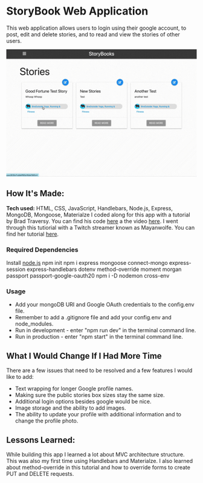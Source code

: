 # StoryBook Web Application

This web application allows users to login using their google account, to post, edit and delete stories, and to read and view the stories of other users. 


![alt tag](https://github.com/BreaBang/StoryApp/blob/main/StoryBooksGif.gif)

## How It's Made:
**Tech used:** HTML, CSS, JavaScript, Handlebars, Node.js, Express, MongoDB, Mongoose, Materialze
I coded along for this app with a tutorial by Brad Traversy. You can find his code <a href="https://github.com/bradtraversy/storybooks">here</a> a the video <a href="https://www.youtube.com/watch?v=SBvmnHTQIPY&t=535s">here</a>.
I went through this tutiorial with a Twitch streamer known as Mayanwolfe. You can find her tutorial <a href="https://www.youtube.com/watch?v=p6nwq0JTau4&t=1s"> here</a>.

### Required Dependencies
Install <a href="https://nodejs.org/en/">node.js</a>
npm init
npm i express mongoose connect-mongo express-session express-handlebars dotenv method-override moment morgan passport passport-google-oauth20
npm i -D nodemon cross-env

### Usage
<ul>
<li>Add your mongoDB URI and Google OAuth credentials to the config.env file.</li>
<li>Remember to add a .gitignore file and add your config.env and node_modules.</li>
<li>Run in development - enter "npm run dev" in the terminal command line.</li>
<li>Run in production - enter "npm start" in the terminal command line.</li>
</ul>

## What I Would Change If I Had More Time

There are a few issues that need to be resolved and a few features I would like to add:
<ul>
<li>Text wrapping for longer Google profile names.</li>
<li>Making sure the public stories box sizes stay the same size.</li>
<li>Additional login options besides google would be nice.</li>
<li>Image storage and the ability to add images.</li>
<li>The ability to update your profile with additional information and to change the profile photo.</li>
</ul>


## Lessons Learned:

While building this app I learned a lot about MVC architecture structure. This was also my first time using Handlebars and Materialze. I also learned about method-override in this tutorial and how to override forms to create PUT and DELETE requests. 


